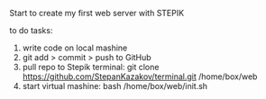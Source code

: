 Start to create my first web server with STEPIK

to do tasks: 
1. write code on local mashine
2. git add > commit > push to GitHub
3. pull repo to Stepik terminal:
git clone https://github.com/StepanKazakov/terminal.git /home/box/web
4. start virtual mashine:
bash /home/box/web/init.sh

